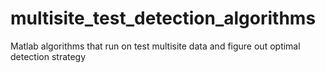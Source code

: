 # multisite_test_detection_algorithms
Matlab algorithms that run on test multisite data and figure out optimal detection strategy
